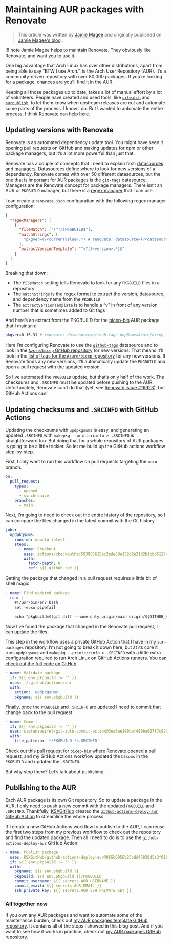 <!-- hide table of contents in navigation sidebar -->
<style>
.md-nav--primary .md-nav__link[for=__toc] ~ .md-nav {
    display: none;
}
</style>

# Maintaining AUR packages with Renovate

> This article was written by [Jamie Magee](https://github.com/JamieMagee) and originally published on [Jamie Magee's blog](https://jamiemagee.co.uk/blog/maintaining-aur-packages-with-renovate/).

<!-- prettier-ignore -->
!!! note
    Jamie Magee helps to maintain Renovate.
    They obviously like Renovate, and want you to use it.

One big advantage that Arch Linux has over other distributions, apart from being able to say “BTW I use Arch.”, is the Arch User Repository (AUR).
It’s a community-driven repository with over 80,000 packages.
If you’re looking for a package, chances are you'll find it in the AUR.

Keeping all those packages up to date, takes a lot of manual effort by a lot of volunteers.
People have created and used tools, like [`urlwatch`](https://github.com/thp/urlwatch) and [`aurpublish`](https://github.com/eli-schwartz/aurpublish), to let them know when upstream releases are cut and automate some parts of the process.
I know I do.
But I wanted to automate the entire process.
I think [Renovate](https://github.com/renovatebot/renovate/) can help here.

## Updating versions with Renovate

Renovate is an automated dependency update tool.
You might have seen it opening pull requests on GitHub and making updates for npm or other package managers, but it’s a lot more powerful than just that.

Renovate has a couple of concepts that I need to explain first: [datasources](../modules/datasource/index.md) and [managers](../modules/manager/index.md).
Datasources define where to look for new versions of a dependency.
Renovate comes with over 50 different datasources, but the one that is important for AUR packages is the [`git-tags` datasource](https://docs.renovatebot.com/modules/datasource/#git-tags-datasource).
Managers are the Renovate concept for package managers.
There isn’t an AUR or `PKGBUILD` manager, but there is a [regex manager](https://docs.renovatebot.com/modules/manager/regex/) that I can use.

I can create a `renovate.json` configuration with the following regex manager configuration:

```json
{
  "regexManagers": [
    {
      "fileMatch": ["(^|/)PKGBUILD$"],
      "matchStrings": [
        "pkgver=(?<currentValue>.*) # renovate: datasource=(?<datasource>.*) depName=(?<depName>.*)"
      ],
      "extractVersionTemplate": "^v?(?<version>.*)$"
    }
  ]
}
```

Breaking that down:

- The `fileMatch` setting tells Renovate to look for any `PKGBUILD` files in a repository
- The `matchStrings` is the regex format to extract the version, datasource, and dependency name from the `PKGBUILD`
- The `extractVersionTemplate` is to handle a “v” in front of any version number that is sometimes added to Git tags

And here’s an extract from the PKGBUILD for the [bicep-bin](https://aur.archlinux.org/packages/bicep-bin) AUR package that I maintain:

```bash
pkgver=0.15.31 # renovate: datasource=github-tags depName=Azure/bicep
```

Here I’m configuring Renovate to use the [`github-tags`](https://docs.renovatebot.com/modules/datasource/github-tags/) datasource and to look in the [`Azure/bicep` GitHub repository](https://github.com/Azure/bicep) for new versions.
That means it’ll look in the [list of tags for the `Azure/bicep` repository](https://github.com/Azure/bicep/tags) for any new versions.
If Renovate finds any new versions, it’ll automatically update the `PKGBUILD` and open a pull request with the updated version.

So I’ve automated the `PKGBUILD` update, but that’s only half of the work.
The checksums and `.SRCINFO` must be updated before pushing to the AUR.
Unfortunately, Renovate can’t do that (yet, see [Renovate issue #16923](https://github.com/renovatebot/renovate/issues/16923)), but GitHub Actions can!

## Updating checksums and `.SRCINFO` with GitHub Actions

Updating the checksums with `updpkgsums` is easy, and generating an updated `.SRCINFO` with `makepkg --printsrcinfo > .SRCINFO` is straightforward too.
But doing that for a whole repository of AUR packages is going to be a little trickier.
So let me build up the GitHub actions workflow step-by-step.

First, I only want to run this workflow on pull requests targeting the `main` branch.

```yaml
on:
  pull_request:
    types:
      - opened
      - synchronize
    branches:
      - main
```

Next, I’m going to need to check out the entire history of the repository, so I can compare the files changed in the latest commit with the Git history.

```yaml
jobs:
  updpkgsums:
    runs-on: ubuntu-latest
    steps:
      - name: Checkout
        uses: actions/checkout@ac593985615ec2ede58e132d2e21d2b1cbd6127c # v3.3.0
        with:
          fetch-depth: 0
          ref: ${{ github.ref }}
```

Getting the package that changed in a pull request requires a little bit of shell magic.

```yaml
- name: Find updated package
  run: |
    #!/usr/bin/env bash
    set -euxo pipefail

    echo "pkgbuild=$(git diff --name-only origin/main origin/${GITHUB_HEAD_REF} "*PKGBUILD" | head -1 | xargs dirname)" >> $GITHUB_ENV
```

Now I’ve found the package that changed in the Renovate pull request, I can update the files.

This step in the workflow uses a private GitHub Action that I have in my `aur-packages` repository.
I’m not going to break it down here, but at its core it runs `updpkgsums` and `makepkg --printsrcinfo > .SRCINFO` with a little extra configuration required to run Arch Linux on GitHub Actions runners.
You can [check out the full code on GitHub](https://github.com/JamieMagee/aur-packages/tree/main/.github/actions/aur).

```yaml
- name: Validate package
  if: ${{ env.pkgbuild != '' }}
  uses: ./.github/actions/aur
  with:
    action: 'updpkgsums'
    pkgname: ${{ env.pkgbuild }}
```

Finally, once the `PKGBUILD` and `.SRCINFO` are updated I need to commit that change back to the pull request.

```yaml
- name: Commit
  if: ${{ env.pkgbuild != '' }}
  uses: stefanzweifel/git-auto-commit-action@3ea6ae190baf489ba007f7c92608f33ce20ef04a # v4.16.0
  with:
    file_pattern: '*/PKGBUILD */.SRCINFO'
```

Check out [this pull request for `bicep-bin`](https://github.com/JamieMagee/aur-packages/pull/62) where Renovate opened a pull request, and my GitHub Actions workflow updated the `b2sums` in the `PKGBUILD` and updated the `.SRCINFO`.

But why stop there?
Let’s talk about publishing.

## Publishing to the AUR

Each AUR package is its own Git repository.
So to update a package in the AUR, I only need to push a new commit with the updated `PKGBUILD` and `.SRCINFO`.
Thankfully, [KSXGitHub](https://github.com/KSXGitHub) created the [`github-actions-deploy-aur` GitHub Action](https://github.com/KSXGitHub/github-actions-deploy-aur) to streamline the whole process.

If I create a new GitHub Actions workflow to publish to the AUR, I can reuse the first two steps from my previous workflow to check out the repository and find the updated package.
Then all I need to do is to use the `github-actions-deploy-aur` GitHub Action:

```yaml
- name: Publish package
  uses: KSXGitHub/github-actions-deploy-aur@065b6056b25bdd43830d5a3f01899d0ff7169819 # v2.6.0
  if: ${{ env.pkgbuild != '' }}
  with:
    pkgname: ${{ env.pkgbuild }}
    pkgbuild: ${{ env.pkgbuild }}/PKGBUILD
    commit_username: ${{ secrets.AUR_USERNAME }}
    commit_email: ${{ secrets.AUR_EMAIL }}
    ssh_private_key: ${{ secrets.AUR_SSH_PRIVATE_KEY }}
```

### All together now

If you own any AUR packages and want to automate some of the maintenance burden, check out [my AUR packages template GitHub repository](https://github.com/JamieMagee/aur-packages-template/).
It contains all of the steps I showed in this blog post.
And if you want to see how it works in practice, check out [my AUR packages GitHub repository](https://github.com/JamieMagee/aur-packages).
